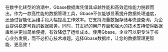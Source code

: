 在数字化转型的浪潮中，Gbase数据库凭借其卓越性能和高效运维能力脱颖而出。作为一款高性能的数据管理工具，Gbase不仅能够显著提升数据处理速度，还通过智能化运维手段大幅提高工作效率。它支持海量数据存储与快速查询，为企业提供稳定可靠的数据服务。同时，其友好的用户界面和强大的技术支持使得数据库维护更加简单便捷，有效降低了运维成本。使用Gbase，企业可以更专注于核心业务发展，而不必担心技术难题。选择Gbase数据库，让您的数据管理更智能、更高效！